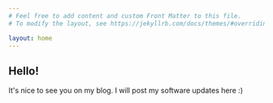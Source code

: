 ```yaml
---
# Feel free to add content and custom Front Matter to this file.
# To modify the layout, see https://jekyllrb.com/docs/themes/#overriding-theme-defaults

layout: home
---
```

## Hello!
It's nice to see you on my blog.
I will post my software updates here :)

[Check out all my posts]:/milessic/allposts

[allposts]: /posts
